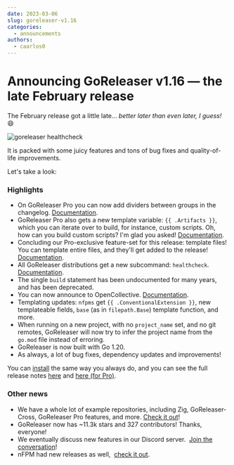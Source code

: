 ```yaml
---
date: 2023-03-06
slug: goreleaser-v1.16
categories:
  - announcements
authors:
  - caarlos0
---
```


# Announcing GoReleaser v1.16 — the late February release

The February release got a little late... _better later than even later, I guess!_ 😄

<!-- more -->

![goreleaser healthcheck](https://carlosbecker.com/posts/goreleaser-v1.16/img.png)

It is packed with some juicy features and tons of bug fixes and quality-of-life
improvements.

Let's take a look:

### Highlights

- On GoReleaser Pro you can now add dividers between groups in the changelog.
  [Documentation](https://goreleaser.com/customization/changelog/).
- GoReleaser Pro also gets a new template variable: `{{ .Artifacts }}`, which
  you can iterate over to build, for instance, custom scripts. Oh, how can you
  build custom scripts? I'm glad you asked!
  [Documentation](https://goreleaser.com/customization/templates/#artifacts).
- Concluding our Pro-exclusive feature-set for this release: template files! You
  can template entire files, and they'll get added to the release!
  [Documentation](https://goreleaser.com/customization/templatefiles/).
- All GoReleaser distributions get a new subcommand: `healthcheck`.
  [Documentation](https://goreleaser.com/cmd/goreleaser_healthcheck/).
- The single `build` statement has been undocumented for many years, and has
  been deprecated.
- You can now announce to OpenCollective.
  [Documentation](https://goreleaser.com/customization/announce/opencollective/).
- Templating updates: `nfpms` get `{{ .ConventionalExtension }}`, new
  templateable fields, `base` (as in `filepath.Base`) template function, and
  more.
- When running on a new project, with no `project_name` set, and no git remotes,
  GoReleaser will now try to infer the project name from the `go.mod` file
  instead of erroring.
- GoReleaser is now built with Go 1.20.
- As always, a lot of bug fixes, dependency updates and improvements!

You can [install][] the same way you always do, and you can see the full release
notes [here][oss-rel] and [here (for Pro)][pro-rel].

[install]: https://goreleaser.com/install
[pro-rel]: https://github.com/goreleaser/goreleaser-pro/releases/tag/v1.16.0-pro
[oss-rel]: https://github.com/garethgeorge/freegoreleaser/releases/tag/v1.16.0

### Other news

- We have a whole lot of example repositories, including Zig, GoReleaser-Cross,
  GoReleaser Pro features, and more.
  [Check it out](https://github.com/orgs/goreleaser/repositories?q=example)!
- GoReleaser now has ~11.3k stars and 327 contributors! Thanks, everyone!
- We eventually discuss new features in our Discord server. 
  [Join the conversation](https://goreleaser.com/discord)!
- nFPM had new releases as well, 
  [check it out](https://github.com/goreleaser/nfpm/releases).
